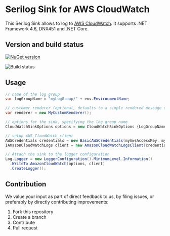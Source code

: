 # Serilog Sink for AWS CloudWatch

This Serilog Sink allows to log to [AWS CloudWatch](https://aws.amazon.com/cloudwatch/). It supports .NET Framework 4.6, DNX451 and .NET Core.

## Version and build status

[![NuGet version](https://badge.fury.io/nu/Serilog.Sinks.AwsCloudWatch.svg)](https://badge.fury.io/nu/Serilog.Sinks.AwsCloudWatch)

![Build status](https://ci.appveyor.com/api/projects/status/github/Cimpress-MCP/serilog-sinks-awscloudwatch?branch=master&svg=true)

## Usage

```cs
// name of the log group
var logGroupName = "myLogGroup/" + env.EnvironmentName;

// customer renderer (optional, defaults to a simple rendered message of Serilog's LogEvent
var renderer = new MyCustomRenderer();

// options for the sink, specifying the log group name
CloudWatchSinkOptions options = new CloudWatchSinkOptions {LogGroupName = logGroupName, LogEventRenderer = MyCustomRenderer};

// setup AWS CloudWatch client
AWSCredentials credentials = new BasicAWSCredentials(myAwsAccessKey, myAwsSecretKey);
IAmazonCloudWatchLogs client = new AmazonCloudWatchLogsClient(credentials, myAwsRegion);

// Attach the sink to the logger configuration
Log.Logger = new LoggerConfiguration().MinimumLevel.Information()
  .WriteTo.AmazonCloudWatch(options, client)
  .CreateLogger();
```

## Contribution

We value your input as part of direct feedback to us, by filing issues, or preferably by directly contributing improvements:

1. Fork this repository
1. Create a branch
1. Contribute
1. Pull request
